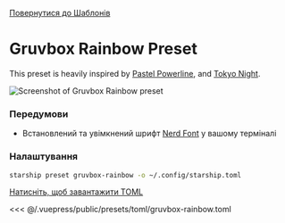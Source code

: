 [Повернутися до Шаблонів](./README.md#gruvbox-rainbow)

# Gruvbox Rainbow Preset

This preset is heavily inspired by [Pastel Powerline](./pastel-powerline.md), and [Tokyo Night](./tokyo-night.md).

![Screenshot of Gruvbox Rainbow preset](/presets/img/gruvbox-rainbow.png)

### Передумови

- Встановлений та увімкнений шрифт [Nerd Font](https://www.nerdfonts.com/) у вашому терміналі

### Налаштування

```sh
starship preset gruvbox-rainbow -o ~/.config/starship.toml
```

[Натисніть, щоб завантажити TOML](/presets/toml/gruvbox-rainbow.toml)

<<< @/.vuepress/public/presets/toml/gruvbox-rainbow.toml
